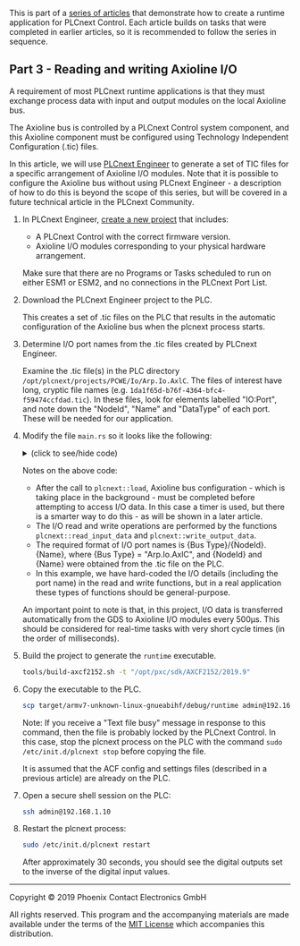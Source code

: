This is part of a [series of articles](https://github.com/PLCnext/rust-sample-runtime) that demonstrate how to create a runtime application for PLCnext Control. Each article builds on tasks that were completed in earlier articles, so it is recommended to follow the series in sequence.

## Part 3 - Reading and writing Axioline I/O

A requirement of most PLCnext runtime applications is that they must exchange process data with input and output modules on the local Axioline bus.

The Axioline bus is controlled by a PLCnext Control system component, and this Axioline component must be configured using Technology Independent Configuration (.tic) files.

In this article, we will use [PLCnext Engineer](http://phoenixcontact.net/product/1046008) to generate a set of TIC files for a specific arrangement of Axioline I/O modules. Note that it is possible to configure the Axioline bus without using PLCnext Engineer - a description of how to do this is beyond the scope of this series, but will be covered in a future technical article in the PLCnext Community.

1. In PLCnext Engineer, [create a new project](https://youtu.be/I-FeT3p6cGA) that includes:
   - A PLCnext Control with the correct firmware version.
   - Axioline I/O modules corresponding to your physical hardware arrangement.

   Make sure that there are no Programs or Tasks scheduled to run on either ESM1 or ESM2, and no connections in the PLCnext Port List.

1. Download the PLCnext Engineer project to the PLC.

   This creates a set of .tic files on the PLC that results in the automatic configuration of the Axioline bus when the plcnext process starts.

1. Determine I/O port names from the .tic files created by PLCnext Engineer.

   Examine the .tic file(s) in the PLC directory `/opt/plcnext/projects/PCWE/Io/Arp.Io.AxlC`. The files of interest have long, cryptic file names (e.g. `1da1f65d-b76f-4364-bfc4-f59474ccfdad.tic`). In these files, look for elements labelled "IO:Port", and note down the "NodeId", "Name" and "DataType" of each port. These will be needed for our application.

1. Modify the file `main.rs` so it looks like the following:
   <details>
   <summary>(click to see/hide code)</summary>

   ```rust
   //
   // Copyright (c) 2019 Phoenix Contact GmbH & Co. KG. All rights reserved.
   // Licensed under the MIT. See LICENSE file in the project root for full license information.
   // SPDX-License-Identifier: MIT
   //
   use std::env;
   use std::{thread, time};
   use plcnext_commons::log;

   fn main() {
      // Set the time between scan cycles
      let pause = time::Duration::from_millis(1000);

      // Put the command line arguments into a collection
      let args: Vec<String> = env::args().collect();

      // Tell the PLCnext runtime that we are starting
      plcnext::load("/usr/lib", "runtime", &args[1]);

      // Log a message
      log("Hello, world!");

      // Wait for Axioline configuration to be completed
      // before attempting to access I/O
      thread::sleep(time::Duration::from_secs(30));

      // Declare process data items
      let mut in_value: [u8;1]  = [0x00];
      let mut out_value: [u8; 1] = [0x00];

      loop {
         // Read process inputs
         plcnext::read_input_data("Arp.Io.AxlC", "Arp.Io.AxlC/0.~DI8", &mut in_value).ok();

         // Perform application-specific processing
         // In this case, simply invert the process data bits
         out_value[0] = !in_value[0];

         // Write process outputs
         plcnext::write_output_data("Arp.Io.AxlC", "Arp.Io.AxlC/0.~DO8", &out_value).ok();

         // Wait a short time before repeating
         thread::sleep(pause);
      }
   }
   ```

   </details>

   Notes on the above code:
   - After the call to `plcnext::load`, Axioline bus configuration - which is taking place in the background - must be completed before attempting to access I/O data. In this case a timer is used, but there is a smarter way to do this - as will be shown in a later article.
   - The I/O read and write operations are performed by the functions `plcnext::read_input_data` and `plcnext::write_output_data`.
   - The required format of I/O port names is {Bus Type}/{NodeId}.{Name}, where {Bus Type} = "Arp.Io.AxlC", and {NodeId} and {Name} were obtained from the .tic file on the PLC.
   - In this example, we have hard-coded the I/O details (including the port name) in the read and write functions, but in a real application these types of functions should be general-purpose.

   An important point to note is that, in this project, I/O data is transferred automatically from the GDS to Axioline I/O modules every 500μs. This should be considered for real-time tasks with very short cycle times (in the order of milliseconds).

1. Build the project to generate the `runtime` executable.

   ```sh
   tools/build-axcf2152.sh -t "/opt/pxc/sdk/AXCF2152/2019.9"
   ```

1. Copy the executable to the PLC.

   ```sh
   scp target/armv7-unknown-linux-gnueabihf/debug/runtime admin@192.168.1.10:~/projects/runtime
   ```

   Note: If you receive a "Text file busy" message in response to this command, then the file is probably locked by the PLCnext Control. In this case, stop the plcnext process on the PLC with the command `sudo /etc/init.d/plcnext stop` before copying the file.

   It is assumed that the ACF config and settings files (described in a previous article) are already on the PLC.

1. Open a secure shell session on the PLC:

   ```sh
   ssh admin@192.168.1.10
   ```

1. Restart the plcnext process:

   ```sh
   sudo /etc/init.d/plcnext restart
   ```

   After approximately 30 seconds, you should see the digital outputs set to the inverse of the digital input values.

---

Copyright © 2019 Phoenix Contact Electronics GmbH

All rights reserved. This program and the accompanying materials are made available under the terms of the [MIT License](http://opensource.org/licenses/MIT) which accompanies this distribution.

